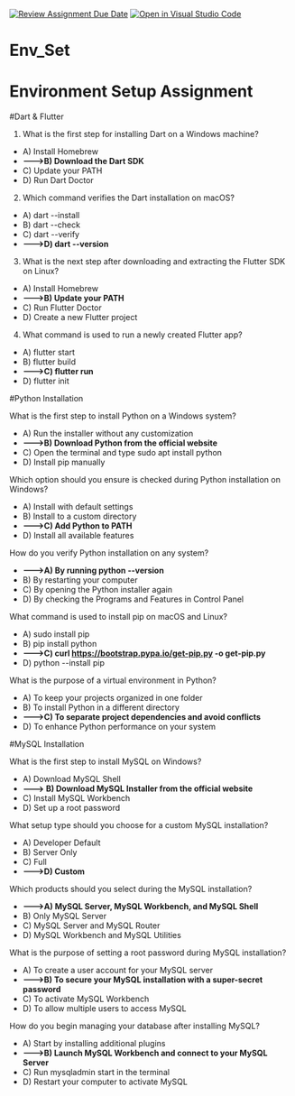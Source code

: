[![Review Assignment Due Date](https://classroom.github.com/assets/deadline-readme-button-22041afd0340ce965d47ae6ef1cefeee28c7c493a6346c4f15d667ab976d596c.svg)](https://classroom.github.com/a/vnsr1XuU)
[![Open in Visual Studio Code](https://classroom.github.com/assets/open-in-vscode-2e0aaae1b6195c2367325f4f02e2d04e9abb55f0b24a779b69b11b9e10269abc.svg)](https://classroom.github.com/online_ide?assignment_repo_id=15630817&assignment_repo_type=AssignmentRepo)
# Env_Set

# Environment Setup Assignment

#Dart & Flutter

1. What is the first step for installing Dart on a Windows machine?

- A) Install Homebrew
- **--->B) Download the Dart SDK**
- C) Update your PATH
- D) Run Dart Doctor


2. Which command verifies the Dart installation on macOS?

- A) dart --install
- B) dart --check
- C) dart --verify
- **--->D) dart --version**


3. What is the next step after downloading and extracting the Flutter SDK on Linux?

- A) Install Homebrew
- **--->B) Update your PATH**
- C) Run Flutter Doctor
- D) Create a new Flutter project


4. What command is used to run a newly created Flutter app?

- A) flutter start
- B) flutter build
- **--->C) flutter run**
- D) flutter init


#Python Installation

What is the first step to install Python on a Windows system?

- A) Run the installer without any customization
- **--->B) Download Python from the official website**
- C) Open the terminal and type sudo apt install python
- D) Install pip manually

Which option should you ensure is checked during Python installation on Windows?

- A) Install with default settings
- B) Install to a custom directory
- **--->C) Add Python to PATH**
- D) Install all available features

How do you verify Python installation on any system?

- **--->A) By running python --version**
- B) By restarting your computer
- C) By opening the Python installer again
- D) By checking the Programs and Features in Control Panel

What command is used to install pip on macOS and Linux?

- A) sudo install pip
- B) pip install python
- **--->C) curl https://bootstrap.pypa.io/get-pip.py -o get-pip.py**
- D) python --install pip

What is the purpose of a virtual environment in Python?

- A) To keep your projects organized in one folder
- B) To install Python in a different directory
- **--->C) To separate project dependencies and avoid conflicts**
- D) To enhance Python performance on your system

#MySQL Installation

What is the first step to install MySQL on Windows?

- A) Download MySQL Shell
- **---> B) Download MySQL Installer from the official website**
- C) Install MySQL Workbench
- D) Set up a root password

What setup type should you choose for a custom MySQL installation?

- A) Developer Default
- B) Server Only
- C) Full
- **--->D) Custom**

Which products should you select during the MySQL installation?

- **--->A) MySQL Server, MySQL Workbench, and MySQL Shell**
- B) Only MySQL Server
- C) MySQL Server and MySQL Router
- D) MySQL Workbench and MySQL Utilities

What is the purpose of setting a root password during MySQL installation?

- A) To create a user account for your MySQL server
- **--->B) To secure your MySQL installation with a super-secret password**
- C) To activate MySQL Workbench
- D) To allow multiple users to access MySQL

How do you begin managing your database after installing MySQL?

- A) Start by installing additional plugins
- **--->B) Launch MySQL Workbench and connect to your MySQL Server**
- C) Run mysqladmin start in the terminal
- D) Restart your computer to activate MySQL
